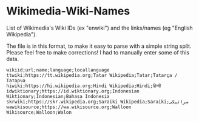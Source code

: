 # Wikimedia-Wiki-Names
List of Wikimedia's Wiki IDs (ex "enwiki") and the links/names (eg "English Wikipedia").

The file is in this format, to make it easy to parse with a simple string split. Please feel free to make corrections! I had to manually enter some of this data.

```
wikiid;url;name;language;locallanguage
ttwiki;https://tt.wikipedia.org;Tatar Wikipedia;Tatar;Tatarça / Татарча
hiwiki;https://hi.wikipedia.org;Hindi Wikipedia;Hindi;हिन्दी
idwiktionary;https://id.wiktionary.org;Indonesian Wiktionary;Indonesian;Bahasa Indonesia
skrwiki;https://skr.wikipedia.org;Saraiki Wikipedia;Saraiki;سرائیکی
wawikisource;https://wa.wikisource.org;Walloon Wikisource;Walloon;Walon
```
